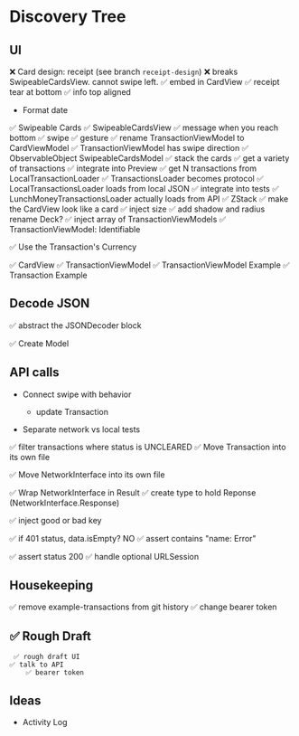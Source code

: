 # Discovery Tree

## UI

❌ Card design: receipt (see branch `receipt-design`)
    ❌ breaks SwipeableCardsView. cannot swipe left.
    ✅ embed in CardView
    ✅ receipt tear at bottom
    ✅ info top aligned

- Format date

✅ Swipeable Cards
    ✅ SwipeableCardsView
        ✅ message when you reach bottom
        ✅ swipe
            ✅ gesture
            ✅ rename TransactionViewModel to CardViewModel 
            ✅ TransactionViewModel has swipe direction
            ✅ ObservableObject SwipeableCardsModel
        ✅ stack the cards
             ✅ get a variety of transactions
                 ✅ integrate into Preview
                 ✅ get N transactions from LocalTransactionLoader
                 ✅ TransactionsLoader becomes protocol
                     ✅ LocalTransactionsLoader loads from local JSON
                         ✅ integrate into tests
                     ✅ LunchMoneyTransactionsLoader actually loads from API
             ✅ ZStack
         ✅ make the CardView look like a card
             ✅ inject size
             ✅ add shadow and radius 
         rename Deck?
         ✅ inject array of TransactionViewModels
     ✅ TransactionViewModel: Identifiable

✅ Use the Transaction's Currency

✅ CardView
     ✅ TransactionViewModel
         ✅ TransactionViewModel Example
             ✅ Transaction Example


## Decode JSON

✅ abstract the JSONDecoder block

✅ Create Model 

## API calls

- Connect swipe with behavior
    - update Transaction

- Separate network vs local tests

✅ filter transactions where status is UNCLEARED
     ✅ Move Transaction into its own file

✅ Move NetworkInterface into its own file

✅ Wrap NetworkInterface in Result
     ✅ create type to hold Reponse (NetworkInterface.Response)

✅ inject good or bad key


✅ if 401 status, data.isEmpty? NO
	 ✅ assert contains "name: Error"

✅ assert status 200
	 ✅ handle optional URLSession

## Housekeeping
✅ remove example-transactions from git history
✅ change bearer token


## ✅ Rough Draft
	 ✅ rough draft UI
	✅ talk to API
		✅ bearer token

## Ideas

- Activity Log
